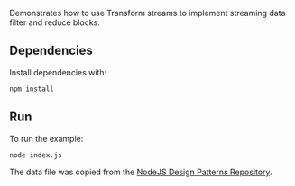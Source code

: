 Demonstrates how to use Transform streams to implement streaming data filter and reduce blocks.

## Dependencies

Install dependencies with:

```bash
npm install
```

## Run

To run the example:

```bash
node index.js
```

The data file was copied from the [NodeJS Design Patterns Repository](https://github.com/PacktPublishing/Node.js-Design-Patterns-Third-Edition/tree/master/06-coding-with-streams/13-transform-filter-reduce).
